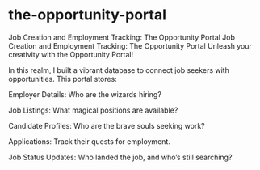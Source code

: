 # the-opportunity-portal
Job Creation and Employment Tracking: The Opportunity Portal
Job Creation and Employment Tracking: The Opportunity Portal
Unleash your creativity with the Opportunity Portal! 

In this realm, I built a vibrant database to connect job seekers with opportunities. This portal stores:

Employer Details: Who are the wizards hiring?

Job Listings: What magical positions are available?

Candidate Profiles: Who are the brave souls seeking work?

Applications: Track their quests for employment.

Job Status Updates: Who landed the job, and who’s still searching?
